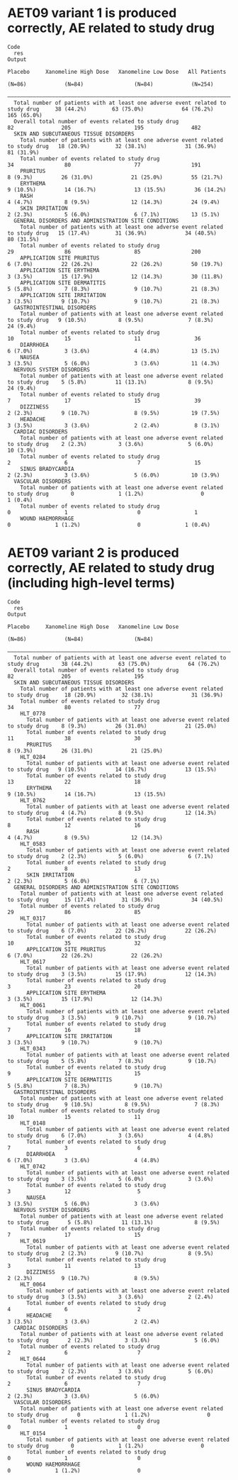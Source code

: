 # AET09 variant 1 is produced correctly, AE related to study drug

    Code
      res
    Output
                                                                                          Placebo     Xanomeline High Dose   Xanomeline Low Dose   All Patients
                                                                                           (N=86)            (N=84)                (N=84)            (N=254)   
      —————————————————————————————————————————————————————————————————————————————————————————————————————————————————————————————————————————————————————————
      Total number of patients with at least one adverse event related to study drug     38 (44.2%)        63 (75.0%)            64 (76.2%)        165 (65.0%) 
      Overall total number of events related to study drug                                   82               205                    195               482     
      SKIN AND SUBCUTANEOUS TISSUE DISORDERS                                                                                                                   
        Total number of patients with at least one adverse event related to study drug   18 (20.9%)        32 (38.1%)            31 (36.9%)         81 (31.9%) 
        Total number of events related to study drug                                         34                80                    77                191     
        PRURITUS                                                                          8 (9.3%)         26 (31.0%)            21 (25.0%)         55 (21.7%) 
        ERYTHEMA                                                                         9 (10.5%)         14 (16.7%)            13 (15.5%)         36 (14.2%) 
        RASH                                                                              4 (4.7%)          8 (9.5%)             12 (14.3%)         24 (9.4%)  
        SKIN IRRITATION                                                                   2 (2.3%)          5 (6.0%)              6 (7.1%)          13 (5.1%)  
      GENERAL DISORDERS AND ADMINISTRATION SITE CONDITIONS                                                                                                     
        Total number of patients with at least one adverse event related to study drug   15 (17.4%)        31 (36.9%)            34 (40.5%)         80 (31.5%) 
        Total number of events related to study drug                                         29                86                    85                200     
        APPLICATION SITE PRURITUS                                                         6 (7.0%)         22 (26.2%)            22 (26.2%)         50 (19.7%) 
        APPLICATION SITE ERYTHEMA                                                         3 (3.5%)         15 (17.9%)            12 (14.3%)         30 (11.8%) 
        APPLICATION SITE DERMATITIS                                                       5 (5.8%)          7 (8.3%)              9 (10.7%)         21 (8.3%)  
        APPLICATION SITE IRRITATION                                                       3 (3.5%)         9 (10.7%)              9 (10.7%)         21 (8.3%)  
      GASTROINTESTINAL DISORDERS                                                                                                                               
        Total number of patients with at least one adverse event related to study drug   9 (10.5%)          8 (9.5%)              7 (8.3%)          24 (9.4%)  
        Total number of events related to study drug                                         10                15                    11                 36     
        DIARRHOEA                                                                         6 (7.0%)          3 (3.6%)              4 (4.8%)          13 (5.1%)  
        NAUSEA                                                                            3 (3.5%)          5 (6.0%)              3 (3.6%)          11 (4.3%)  
      NERVOUS SYSTEM DISORDERS                                                                                                                                 
        Total number of patients with at least one adverse event related to study drug    5 (5.8%)         11 (13.1%)             8 (9.5%)          24 (9.4%)  
        Total number of events related to study drug                                         7                 17                    15                 39     
        DIZZINESS                                                                         2 (2.3%)         9 (10.7%)              8 (9.5%)          19 (7.5%)  
        HEADACHE                                                                          3 (3.5%)          3 (3.6%)              2 (2.4%)           8 (3.1%)  
      CARDIAC DISORDERS                                                                                                                                        
        Total number of patients with at least one adverse event related to study drug    2 (2.3%)          3 (3.6%)              5 (6.0%)          10 (3.9%)  
        Total number of events related to study drug                                         2                 6                      7                 15     
        SINUS BRADYCARDIA                                                                 2 (2.3%)          3 (3.6%)              5 (6.0%)          10 (3.9%)  
      VASCULAR DISORDERS                                                                                                                                       
        Total number of patients with at least one adverse event related to study drug       0              1 (1.2%)                  0              1 (0.4%)  
        Total number of events related to study drug                                         0                 1                      0                 1      
        WOUND HAEMORRHAGE                                                                    0              1 (1.2%)                  0              1 (0.4%)  

# AET09 variant 2 is produced correctly, AE related to study drug (including high-level terms)

    Code
      res
    Output
                                                                                            Placebo     Xanomeline High Dose   Xanomeline Low Dose
                                                                                             (N=86)            (N=84)                (N=84)       
      ————————————————————————————————————————————————————————————————————————————————————————————————————————————————————————————————————————————
      Total number of patients with at least one adverse event related to study drug       38 (44.2%)        63 (75.0%)            64 (76.2%)     
      Overall total number of events related to study drug                                     82               205                    195        
      SKIN AND SUBCUTANEOUS TISSUE DISORDERS                                                                                                      
        Total number of patients with at least one adverse event related to study drug     18 (20.9%)        32 (38.1%)            31 (36.9%)     
        Total number of events related to study drug                                           34                80                    77         
        HLT_0778                                                                                                                                  
          Total number of patients with at least one adverse event related to study drug    8 (9.3%)         26 (31.0%)            21 (25.0%)     
          Total number of events related to study drug                                         11                38                    30         
          PRURITUS                                                                          8 (9.3%)         26 (31.0%)            21 (25.0%)     
        HLT_0284                                                                                                                                  
          Total number of patients with at least one adverse event related to study drug   9 (10.5%)         14 (16.7%)            13 (15.5%)     
          Total number of events related to study drug                                         13                22                    18         
          ERYTHEMA                                                                         9 (10.5%)         14 (16.7%)            13 (15.5%)     
        HLT_0762                                                                                                                                  
          Total number of patients with at least one adverse event related to study drug    4 (4.7%)          8 (9.5%)             12 (14.3%)     
          Total number of events related to study drug                                         8                 12                    16         
          RASH                                                                              4 (4.7%)          8 (9.5%)             12 (14.3%)     
        HLT_0583                                                                                                                                  
          Total number of patients with at least one adverse event related to study drug    2 (2.3%)          5 (6.0%)              6 (7.1%)      
          Total number of events related to study drug                                         2                 8                     13         
          SKIN IRRITATION                                                                   2 (2.3%)          5 (6.0%)              6 (7.1%)      
      GENERAL DISORDERS AND ADMINISTRATION SITE CONDITIONS                                                                                        
        Total number of patients with at least one adverse event related to study drug     15 (17.4%)        31 (36.9%)            34 (40.5%)     
        Total number of events related to study drug                                           29                86                    85         
        HLT_0317                                                                                                                                  
          Total number of patients with at least one adverse event related to study drug    6 (7.0%)         22 (26.2%)            22 (26.2%)     
          Total number of events related to study drug                                         10                35                    32         
          APPLICATION SITE PRURITUS                                                         6 (7.0%)         22 (26.2%)            22 (26.2%)     
        HLT_0617                                                                                                                                  
          Total number of patients with at least one adverse event related to study drug    3 (3.5%)         15 (17.9%)            12 (14.3%)     
          Total number of events related to study drug                                         3                 23                    20         
          APPLICATION SITE ERYTHEMA                                                         3 (3.5%)         15 (17.9%)            12 (14.3%)     
        HLT_0061                                                                                                                                  
          Total number of patients with at least one adverse event related to study drug    3 (3.5%)         9 (10.7%)              9 (10.7%)     
          Total number of events related to study drug                                         7                 16                    18         
          APPLICATION SITE IRRITATION                                                       3 (3.5%)         9 (10.7%)              9 (10.7%)     
        HLT_0343                                                                                                                                  
          Total number of patients with at least one adverse event related to study drug    5 (5.8%)          7 (8.3%)              9 (10.7%)     
          Total number of events related to study drug                                         9                 12                    15         
          APPLICATION SITE DERMATITIS                                                       5 (5.8%)          7 (8.3%)              9 (10.7%)     
      GASTROINTESTINAL DISORDERS                                                                                                                  
        Total number of patients with at least one adverse event related to study drug     9 (10.5%)          8 (9.5%)              7 (8.3%)      
        Total number of events related to study drug                                           10                15                    11         
        HLT_0148                                                                                                                                  
          Total number of patients with at least one adverse event related to study drug    6 (7.0%)          3 (3.6%)              4 (4.8%)      
          Total number of events related to study drug                                         7                 3                      6         
          DIARRHOEA                                                                         6 (7.0%)          3 (3.6%)              4 (4.8%)      
        HLT_0742                                                                                                                                  
          Total number of patients with at least one adverse event related to study drug    3 (3.5%)          5 (6.0%)              3 (3.6%)      
          Total number of events related to study drug                                         3                 12                     5         
          NAUSEA                                                                            3 (3.5%)          5 (6.0%)              3 (3.6%)      
      NERVOUS SYSTEM DISORDERS                                                                                                                    
        Total number of patients with at least one adverse event related to study drug      5 (5.8%)         11 (13.1%)             8 (9.5%)      
        Total number of events related to study drug                                           7                 17                    15         
        HLT_0619                                                                                                                                  
          Total number of patients with at least one adverse event related to study drug    2 (2.3%)         9 (10.7%)              8 (9.5%)      
          Total number of events related to study drug                                         3                 11                    13         
          DIZZINESS                                                                         2 (2.3%)         9 (10.7%)              8 (9.5%)      
        HLT_0064                                                                                                                                  
          Total number of patients with at least one adverse event related to study drug    3 (3.5%)          3 (3.6%)              2 (2.4%)      
          Total number of events related to study drug                                         4                 6                      2         
          HEADACHE                                                                          3 (3.5%)          3 (3.6%)              2 (2.4%)      
      CARDIAC DISORDERS                                                                                                                           
        Total number of patients with at least one adverse event related to study drug      2 (2.3%)          3 (3.6%)              5 (6.0%)      
        Total number of events related to study drug                                           2                 6                      7         
        HLT_0644                                                                                                                                  
          Total number of patients with at least one adverse event related to study drug    2 (2.3%)          3 (3.6%)              5 (6.0%)      
          Total number of events related to study drug                                         2                 6                      7         
          SINUS BRADYCARDIA                                                                 2 (2.3%)          3 (3.6%)              5 (6.0%)      
      VASCULAR DISORDERS                                                                                                                          
        Total number of patients with at least one adverse event related to study drug         0              1 (1.2%)                  0         
        Total number of events related to study drug                                           0                 1                      0         
        HLT_0154                                                                                                                                  
          Total number of patients with at least one adverse event related to study drug       0              1 (1.2%)                  0         
          Total number of events related to study drug                                         0                 1                      0         
          WOUND HAEMORRHAGE                                                                    0              1 (1.2%)                  0         

